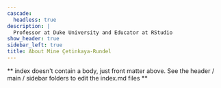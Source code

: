 ```yaml
---
cascade:
  headless: true
description: |
  Professor at Duke University and Educator at RStudio
show_header: true
sidebar_left: true
title: About Mine Çetinkaya-Rundel
---
```


** index doesn't contain a body, just front matter above.
See the header / main / sidebar folders to edit the index.md files **
